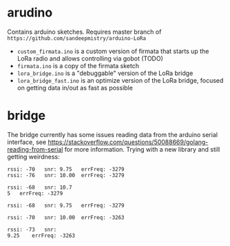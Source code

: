 # arudino

Contains arduino sketches. Requires master branch of `https://github.com/sandeepmistry/arduino-LoRa`

* `custom_firmata.ino` is a custom version of firmata that starts up the LoRa radio and allows controlling via gobot (TODO)
* `firmata.ino` is a copy of the firmata sketch
* `lora_bridge.ino` is a "debuggable" version of the LoRa bridge
* `lora_bridge_fast.ino` is an optimize version of the LoRa bridge, focused on getting data in/out as fast as possible

# bridge

The bridge currently has some issues reading data from the arduino serial interface, see https://stackoverflow.com/questions/50088669/golang-reading-from-serial for more information.
Trying with a new library and still getting weirdness:

```
rssi: -70	snr: 9.75	errFreq: -3279
rssi: -76	snr: 10.00	errFreq: -3279

rssi: -68	snr: 10.7
5	errFreq: -3279

rssi: -68	snr: 9.75	errFreq: -3279

rssi: -70	snr: 10.00	errFreq: -3263

rssi: -73	snr: 
9.25	errFreq: -3263
```